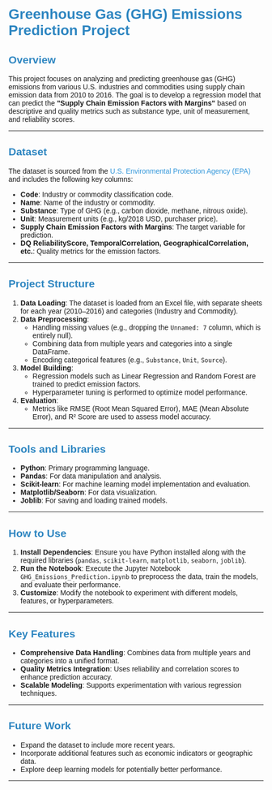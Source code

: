 # <span style="font-family: Arial, sans-serif; color: #2E86C1;">Greenhouse Gas (GHG) Emissions Prediction Project</span>

## <span style="font-family: Arial, sans-serif; color: #2E86C1;">Overview</span>
<p style="font-family: Arial, sans-serif; font-size: 14px;">
This project focuses on analyzing and predicting greenhouse gas (GHG) emissions from various U.S. industries and commodities using supply chain emission data from 2010 to 2016. The goal is to develop a regression model that can predict the <strong>"Supply Chain Emission Factors with Margins"</strong> based on descriptive and quality metrics such as substance type, unit of measurement, and reliability scores.
</p>

---

## <span style="font-family: Arial, sans-serif; color: #2E86C1;">Dataset</span>
<p style="font-family: Arial, sans-serif; font-size: 14px;">
The dataset is sourced from the <a href="https://catalog.data.gov/dataset/supply-chain-greenhouse-gas-emission-factors-for-us-industries-and-commodities" style="color: #3498DB; text-decoration: none;">U.S. Environmental Protection Agency (EPA)</a> and includes the following key columns:
</p>

<ul style="font-family: Arial, sans-serif; font-size: 14px;">
  <li><strong>Code</strong>: Industry or commodity classification code.</li>
  <li><strong>Name</strong>: Name of the industry or commodity.</li>
  <li><strong>Substance</strong>: Type of GHG (e.g., carbon dioxide, methane, nitrous oxide).</li>
  <li><strong>Unit</strong>: Measurement units (e.g., kg/2018 USD, purchaser price).</li>
  <li><strong>Supply Chain Emission Factors with Margins</strong>: The target variable for prediction.</li>
  <li><strong>DQ ReliabilityScore, TemporalCorrelation, GeographicalCorrelation, etc.</strong>: Quality metrics for the emission factors.</li>
</ul>

---

## <span style="font-family: Arial, sans-serif; color: #2E86C1;">Project Structure</span>
<ol style="font-family: Arial, sans-serif; font-size: 14px;">
  <li><strong>Data Loading</strong>: The dataset is loaded from an Excel file, with separate sheets for each year (2010–2016) and categories (Industry and Commodity).</li>
  <li><strong>Data Preprocessing</strong>:
    <ul>
      <li>Handling missing values (e.g., dropping the <code>Unnamed: 7</code> column, which is entirely null).</li>
      <li>Combining data from multiple years and categories into a single DataFrame.</li>
      <li>Encoding categorical features (e.g., <code>Substance</code>, <code>Unit</code>, <code>Source</code>).</li>
    </ul>
  </li>
  <li><strong>Model Building</strong>:
    <ul>
      <li>Regression models such as Linear Regression and Random Forest are trained to predict emission factors.</li>
      <li>Hyperparameter tuning is performed to optimize model performance.</li>
    </ul>
  </li>
  <li><strong>Evaluation</strong>:
    <ul>
      <li>Metrics like RMSE (Root Mean Squared Error), MAE (Mean Absolute Error), and R² Score are used to assess model accuracy.</li>
    </ul>
  </li>
</ol>

---

## <span style="font-family: Arial, sans-serif; color: #2E86C1;">Tools and Libraries</span>
<ul style="font-family: Arial, sans-serif; font-size: 14px;">
  <li><strong>Python</strong>: Primary programming language.</li>
  <li><strong>Pandas</strong>: For data manipulation and analysis.</li>
  <li><strong>Scikit-learn</strong>: For machine learning model implementation and evaluation.</li>
  <li><strong>Matplotlib/Seaborn</strong>: For data visualization.</li>
  <li><strong>Joblib</strong>: For saving and loading trained models.</li>
</ul>

---

## <span style="font-family: Arial, sans-serif; color: #2E86C1;">How to Use</span>
<ol style="font-family: Arial, sans-serif; font-size: 14px;">
  <li><strong>Install Dependencies</strong>: Ensure you have Python installed along with the required libraries (<code>pandas</code>, <code>scikit-learn</code>, <code>matplotlib</code>, <code>seaborn</code>, <code>joblib</code>).</li>
  <li><strong>Run the Notebook</strong>: Execute the Jupyter Notebook <code>GHG_Emissions_Prediction.ipynb</code> to preprocess the data, train the models, and evaluate their performance.</li>
  <li><strong>Customize</strong>: Modify the notebook to experiment with different models, features, or hyperparameters.</li>
</ol>

---

## <span style="font-family: Arial, sans-serif; color: #2E86C1;">Key Features</span>
<ul style="font-family: Arial, sans-serif; font-size: 14px;">
  <li><strong>Comprehensive Data Handling</strong>: Combines data from multiple years and categories into a unified format.</li>
  <li><strong>Quality Metrics Integration</strong>: Uses reliability and correlation scores to enhance prediction accuracy.</li>
  <li><strong>Scalable Modeling</strong>: Supports experimentation with various regression techniques.</li>
</ul>

---

## <span style="font-family: Arial, sans-serif; color: #2E86C1;">Future Work</span>
<ul style="font-family: Arial, sans-serif; font-size: 14px;">
  <li>Expand the dataset to include more recent years.</li>
  <li>Incorporate additional features such as economic indicators or geographic data.</li>
  <li>Explore deep learning models for potentially better performance.</li>
</ul>

---
